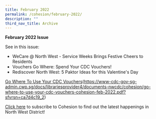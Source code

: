 ```yaml
---
title: February 2022
permalink: /cohesion/february-2022/
description: ""
third_nav_title: Archive
---
```


**February 2022 Issue** 

See in this issue:

*   WeCare @ North West - Service Weeks Brings Festive Cheers to Residents
*   Vouchers Go Where: Spend Your CDC Vouchers!
*   Rediscover North West: 5 Paktor Ideas for this Valentine's Day

[Go Where To Use Your CDC Vouchers](https://go.gov.sg/cohesion-feb-2022)(https://www-cdc-gov-sg-admin.cwp.sg/docs/librariesprovider4/documents-nwcdc/cohesion/go-where-to-use-your-cdc-vouchers-cohesion-feb-2022.pdf?sfvrsn=ca7d4c19_2)

[Click here](https://form.gov.sg/#!/630866290405b700128d6e53) to subscribe to Cohesion to find out the latest happenings in North West District!